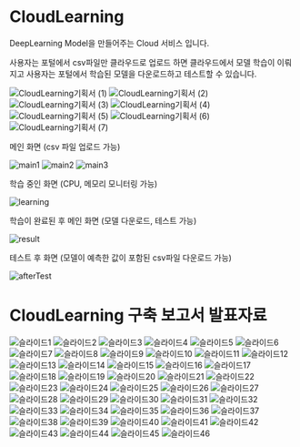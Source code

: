 # CloudLearning
DeepLearning Model을 만들어주는 Cloud 서비스 입니다.

사용자는 포털에서 csv파일만 클라우드로 업로드 하면 클라우드에서 모델 학습이 이뤄지고 사용자는 포털에서 학습된 모델을 다운로드하고 테스트할 수 있습니다.

![CloudLearning기획서 (1)](https://user-images.githubusercontent.com/50912180/129495968-08c64406-1928-42bd-b027-b9ca86f684c0.jpg)
![CloudLearning기획서 (2)](https://user-images.githubusercontent.com/50912180/129495969-c43db5f1-73e4-4a8d-8965-9ca3dac81be0.jpg)
![CloudLearning기획서 (3)](https://user-images.githubusercontent.com/50912180/129495970-31ea8065-f1a6-4b7b-bcca-10be23b967a0.jpg)
![CloudLearning기획서 (4)](https://user-images.githubusercontent.com/50912180/129495971-eafe6c67-aeee-447a-9d7d-e6143beada77.jpg)
![CloudLearning기획서 (5)](https://user-images.githubusercontent.com/50912180/129495972-6c79998b-4901-4fed-a04a-c9c75dd9f9bb.jpg)
![CloudLearning기획서 (6)](https://user-images.githubusercontent.com/50912180/129495966-e8121153-bba3-440b-b6ad-cbe360957419.jpg)
![CloudLearning기획서 (7)](https://user-images.githubusercontent.com/50912180/129495967-80985d14-cb9d-4bfb-8ca2-08eca0f70c18.jpg)


메인 화면 (csv 파일 업로드 가능)

![main1](https://user-images.githubusercontent.com/50912180/86531649-0ac6e900-befe-11ea-9e6d-2b844b78d5be.PNG)
![main2](https://user-images.githubusercontent.com/50912180/86531664-2cc06b80-befe-11ea-8f8d-73029c0feaa8.PNG)
![main3](https://user-images.githubusercontent.com/50912180/86531674-3d70e180-befe-11ea-8f40-f987ae03dcc8.PNG)




학습 중인 화면 (CPU, 메모리 모니터링 가능)

![learning](https://user-images.githubusercontent.com/50912180/86531681-495ca380-befe-11ea-9817-666e7f17f74e.PNG)




학습이 완료된 후 메인 화면 (모델 다운로드, 테스트 가능)

![result](https://user-images.githubusercontent.com/50912180/86531687-56799280-befe-11ea-8320-7e7b6c044360.PNG)




테스트 후 화면 (모델이 예측한 값이 포함된 csv파일 다운로드 가능)

![afterTest](https://user-images.githubusercontent.com/50912180/86531693-5f6a6400-befe-11ea-928e-5e562be0cc7a.PNG)




# CloudLearning 구축 보고서 발표자료


![슬라이드1](https://user-images.githubusercontent.com/50912180/129495740-8dc2dc92-2c14-4872-bb02-345890b40cf7.JPG)
![슬라이드2](https://user-images.githubusercontent.com/50912180/129495741-53eaae18-6687-4fc3-ba66-2df06b519836.JPG)
![슬라이드3](https://user-images.githubusercontent.com/50912180/129495742-8ad4d80d-1974-45dc-a2d9-11dcc54544c5.JPG)
![슬라이드4](https://user-images.githubusercontent.com/50912180/129495743-e960d324-32a6-4f37-85ec-892c74ad5759.JPG)
![슬라이드5](https://user-images.githubusercontent.com/50912180/129495744-0fef907d-5175-453d-af15-523f11a02915.JPG)
![슬라이드6](https://user-images.githubusercontent.com/50912180/129495745-ec22e481-662c-4017-b66e-a372b5e7ad15.JPG)
![슬라이드7](https://user-images.githubusercontent.com/50912180/129495746-7ed8c36a-3285-4ba7-a9e0-2f279b3e178e.JPG)
![슬라이드8](https://user-images.githubusercontent.com/50912180/129495747-4d15c200-75fa-41e1-bc68-8a2d9442fcab.JPG)
![슬라이드9](https://user-images.githubusercontent.com/50912180/129495749-544dfba5-c701-44b8-9586-1e3852b74949.JPG)
![슬라이드10](https://user-images.githubusercontent.com/50912180/129495750-35c256ba-97bf-4dc3-a2b7-bb1e71a04f0a.JPG)
![슬라이드11](https://user-images.githubusercontent.com/50912180/129495751-491525c0-b025-443f-9a02-f9a87e29a6bd.JPG)
![슬라이드12](https://user-images.githubusercontent.com/50912180/129495752-48fd37d0-004e-4794-ba1d-e7b41e388670.JPG)
![슬라이드13](https://user-images.githubusercontent.com/50912180/129495753-e109c607-2a93-4ef4-a07b-e3cafedd2a13.JPG)
![슬라이드14](https://user-images.githubusercontent.com/50912180/129495754-9ba112ff-7e8e-4271-9790-51a4a054a18d.JPG)
![슬라이드15](https://user-images.githubusercontent.com/50912180/129495755-3171c328-2fb3-45c0-ad90-1f503c59f0c2.JPG)
![슬라이드16](https://user-images.githubusercontent.com/50912180/129495756-74953c66-79ba-431d-b1fd-3845aa3195b5.JPG)
![슬라이드17](https://user-images.githubusercontent.com/50912180/129495757-c292e374-fda1-47ed-b9b7-3b09ef98d466.JPG)
![슬라이드18](https://user-images.githubusercontent.com/50912180/129495759-fe2ea120-16f4-4b90-8fe4-fdf02629ba62.JPG)
![슬라이드19](https://user-images.githubusercontent.com/50912180/129495760-2972a5d2-1c03-43b4-a280-f4ac5550350c.JPG)
![슬라이드20](https://user-images.githubusercontent.com/50912180/129495761-0f8429e1-d2ec-4c42-891b-44a658ceec2e.JPG)
![슬라이드21](https://user-images.githubusercontent.com/50912180/129495762-bcb677ad-a06f-4b4c-9b46-02350c09910d.JPG)
![슬라이드22](https://user-images.githubusercontent.com/50912180/129495763-7fc62873-7896-406e-a2cf-dd0ee439f493.JPG)
![슬라이드23](https://user-images.githubusercontent.com/50912180/129495764-c3f47b2a-1287-4e84-9b03-d9a70b3daab5.JPG)
![슬라이드24](https://user-images.githubusercontent.com/50912180/129495765-65975b4c-32cb-4425-b456-9be31b13a5d1.JPG)
![슬라이드25](https://user-images.githubusercontent.com/50912180/129495766-53c9aed7-16e1-4292-a436-acf31d303084.JPG)
![슬라이드26](https://user-images.githubusercontent.com/50912180/129495767-c96d6e9e-a3c2-4a06-a3ba-7e04ceeb132d.JPG)
![슬라이드27](https://user-images.githubusercontent.com/50912180/129495768-bcbf3be2-9b75-4155-b77b-71a58448a534.JPG)
![슬라이드28](https://user-images.githubusercontent.com/50912180/129495770-aff207f6-0f93-4b7d-bcc2-fba012b64cb8.JPG)
![슬라이드29](https://user-images.githubusercontent.com/50912180/129495771-7f531fcf-db02-483d-ac64-0f3a2bcba2a1.JPG)
![슬라이드30](https://user-images.githubusercontent.com/50912180/129495772-e9fc10be-d3a7-4dca-8d3c-99b228ce6d0b.JPG)
![슬라이드31](https://user-images.githubusercontent.com/50912180/129495773-1c30e019-a13a-430b-94e1-3562e3bf4dea.JPG)
![슬라이드32](https://user-images.githubusercontent.com/50912180/129495774-550d4a89-5e23-4e44-8cf6-c825c79af5eb.JPG)
![슬라이드33](https://user-images.githubusercontent.com/50912180/129495775-af682050-cc38-4428-931a-99b0822281b3.JPG)
![슬라이드34](https://user-images.githubusercontent.com/50912180/129495776-699bdf05-d253-482a-b112-c3eb7122e67c.JPG)
![슬라이드35](https://user-images.githubusercontent.com/50912180/129495777-6633dec2-e389-4fb3-a966-ded79768051c.JPG)
![슬라이드36](https://user-images.githubusercontent.com/50912180/129495778-092d17c3-75b3-4406-97a2-43c1cef315b8.JPG)
![슬라이드37](https://user-images.githubusercontent.com/50912180/129495779-a5cb9514-768e-4f58-b17a-4f5cf3bcb785.JPG)
![슬라이드38](https://user-images.githubusercontent.com/50912180/129495780-481f67eb-bffc-4b36-8cbc-0208d68fb888.JPG)
![슬라이드39](https://user-images.githubusercontent.com/50912180/129495781-21b73bd8-c87e-4d06-9148-3cb974788e16.JPG)
![슬라이드40](https://user-images.githubusercontent.com/50912180/129495782-82ce58a1-bee0-4e10-973f-38360d215175.JPG)
![슬라이드41](https://user-images.githubusercontent.com/50912180/129495783-5ce3d79f-9e30-42a4-9043-6d04b6e6198a.JPG)
![슬라이드42](https://user-images.githubusercontent.com/50912180/129495785-e6f1b84e-7209-4b7f-9381-6e6824cbc94f.JPG)
![슬라이드43](https://user-images.githubusercontent.com/50912180/129495786-a8a8b007-8e2b-44bb-8c3f-790b5af6828d.JPG)
![슬라이드44](https://user-images.githubusercontent.com/50912180/129495787-c8a38af3-9c57-4b98-98c1-f854a9c4735a.JPG)
![슬라이드45](https://user-images.githubusercontent.com/50912180/129495788-8fa7816a-205b-47f2-abff-490fe5153b37.JPG)
![슬라이드46](https://user-images.githubusercontent.com/50912180/129495789-d023af21-d616-4794-910e-d19a74eb77c8.JPG)






